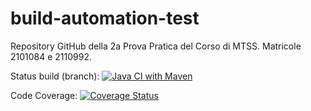 # build-automation-test
Repository GitHub della 2a Prova Pratica del Corso di MTSS. Matricole 2101084 e 2110992.

Status build (branch):
[![Java CI with Maven](https://github.com/elia-stellin-unipd/mtss-prova-pratica-2/actions/workflows/main.yml/badge.svg?branch=develop)](https://github.com/elia-stellin-unipd/mtss-prova-pratica-2/actions/workflows/main.yml)

Code Coverage: 
[![Coverage Status](https://coveralls.io/repos/github/elia-stellin-unipd/build-automation-test/badge.svg?branch=main)](https://coveralls.io/github/elia-stellin-unipd/build-automation-test?branch=main)

